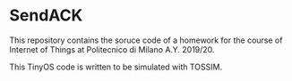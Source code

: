 # SendACK

This repository contains the soruce code of a homework for the course of Internet of Things at Politecnico di Milano A.Y. 2019/20.

This TinyOS code is written to be simulated with TOSSIM.